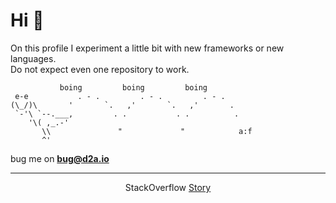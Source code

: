 # Hi 👋

On this profile I experiment a little bit with new frameworks or new languages.  
Do not expect even one repository to work.

```
           boing         boing         boing              
 e-e           . - .         . - .         . - .          
(\_/)\       '       `.   ,'       `.   ,'       .        
 `-'\ `--.___,         . .           . .          .       
    '\( ,_.-'                                             
       \\               "             "            a:f
       ^'
```
bug me on **bug@d2a.io**

---

<p align="center">StackOverflow
   <a href="https://stackoverflow.com/story/darmiel">Story</a>
</p>

